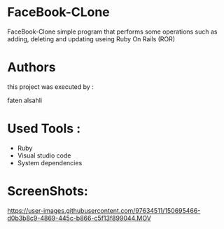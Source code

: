 
# FaceBook-CLone
FaceBook-Clone simple program that performs some operations such as adding, deleting and updating useing Ruby On Rails (ROR)

# Authors
this project was executed by :

faten alsahli



# Used Tools :
* Ruby
* Visual studio code 
* System dependencies

# ScreenShots:


https://user-images.githubusercontent.com/97634511/150695466-d0b3b8c9-4869-445c-b866-c5f13f899044.MOV

